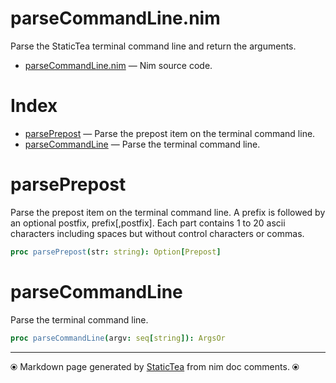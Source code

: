 # parseCommandLine.nim

Parse the StaticTea terminal command line and return the arguments.

* [parseCommandLine.nim](../src/parseCommandLine.nim) &mdash; Nim source code.
# Index

* [parsePrepost](#parseprepost) &mdash; Parse the prepost item on the terminal command line.
* [parseCommandLine](#parsecommandline) &mdash; Parse the terminal command line.

# parsePrepost

Parse the prepost item on the terminal command line.  A prefix is followed by an optional postfix, prefix[,postfix].  Each part contains 1 to 20 ascii characters including spaces but without control characters or commas.

```nim
proc parsePrepost(str: string): Option[Prepost]
```

# parseCommandLine

Parse the terminal command line.

```nim
proc parseCommandLine(argv: seq[string]): ArgsOr
```


---
⦿ Markdown page generated by [StaticTea](https://github.com/flenniken/statictea/) from nim doc comments. ⦿
